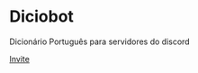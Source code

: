 # Diciobot

Dicionário Português para servidores do discord

[Invite](https://discord.com/api/oauth2/authorize?client_id=850736047083487232&permissions=11264&scope=bot)
